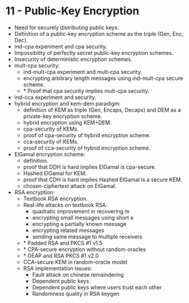 # 11 - Public-Key Encryption

* Need for securely distributing public keys.
* Definition of a public-key encryption scheme as the triple (Gen, Enc, Dec).
* ind-cpa experiment and cpa security.
* Impossibility of perfectly secret public-key encryption schemes.
* Insecurity of deterministic encryption schemes.
* mult-cpa security:
    * ind-mult-cpa experiment and mult-cpa security.
    * encrypting arbitrary length messages using ind-mult-cpa secure scheme.
    * \* Proof that cpa security implies mult-cpa security.
* ind-cca experiment and security.
* hybrid encryption and kem-dem paradigm:
    * definition of KEM as triple (Gen, Encaps, Decaps) and DEM as a private-key encryption scheme.
    * hybrid encryption using KEM+DEM.
    * cpa-security of KEMs.
    * proof of cpa-security of hybrid encryption scheme.
    * cca-security of KEMs.
    * proof of cca-security of hybrid encryption scheme.
* ElGamal encryption scheme:
    * definition.
    * proof that DDH is hard implies ElGamal is cpa-secure.
    * Hashed ElGamal for KEM.
    * proof that CDH is hard implies Hashed ElGamal is a secure KEM.
    * chosen-ciphertext attack on ElGamal.
* RSA encryption:
    * Textbook RSA encryption.
    * Real-life attacks on textbook RSA:
        * quadratic improvement in recovering m
        * encrypting small messages using short e
        * encrypting a partially known message
        * encrypting related messages
        * sending same message to multiple receivers
    * \* Padded RSA and PKCS #1 v1.5
    * \* CPA-secure encryption without random-oracles
    * \* OEAP and RSA PKCS #1 v2.0
    * CCA-secure KEM in random-oracle model
    * RSA implementation issues:
        * Fault attack on chinese remaindering
        * Dependent public keys
        * Dependent public keys where users trust each other
        * Randomness quality in RSA keygen
